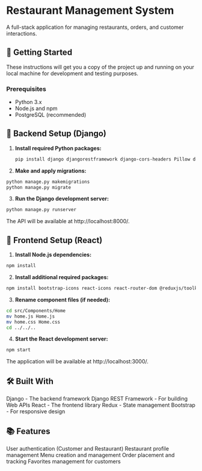 # Restaurant Management System

A full-stack application for managing restaurants, orders, and customer interactions.

## 🚀 Getting Started

These instructions will get you a copy of the project up and running on your local machine for development and testing purposes.

### Prerequisites

- Python 3.x
- Node.js and npm
- PostgreSQL (recommended)

## 🐍 Backend Setup (Django)

1. **Install required Python packages:**

   ```bash
   pip install django djangorestframework django-cors-headers Pillow drf-yasg
   ```

2. **Make and apply migrations:**
  ```bash
  python manage.py makemigrations
  python manage.py migrate
```

3. **Run the Django development server:**
```bash
python manage.py runserver
```

The API will be available at http://localhost:8000/.

## 🌟 Frontend Setup (React)

1. **Install Node.js dependencies:**
```bash
npm install
```

2. **Install additional required packages:**
```bash
npm install bootstrap-icons react-icons react-router-dom @reduxjs/toolkit react-redux
```

3. **Rename component files (if needed):**
```bash
cd src/Components/Home
mv home.js Home.js
mv home.css Home.css
cd ../../..
```

4. **Start the React development server:**
```bash
npm start
```
The application will be available at http://localhost:3000/.
## 🛠 Built With
Django - The backend framework
Django REST Framework - For building Web APIs
React - The frontend library
Redux - State management
Bootstrap - For responsive design
## 📚 Features
User authentication (Customer and Restaurant)
Restaurant profile management
Menu creation and management
Order placement and tracking
Favorites management for customers
